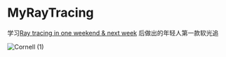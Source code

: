# MyRayTracing
学习[Ray tracing in one weekend &amp; next week](https://raytracing.github.io/books/RayTracingInOneWeekend.html) 后做出的年轻人第一款软光追

![Cornell (1)](https://user-images.githubusercontent.com/38678895/142821336-573973f4-0174-4783-8dd0-de5587a052b8.png)
